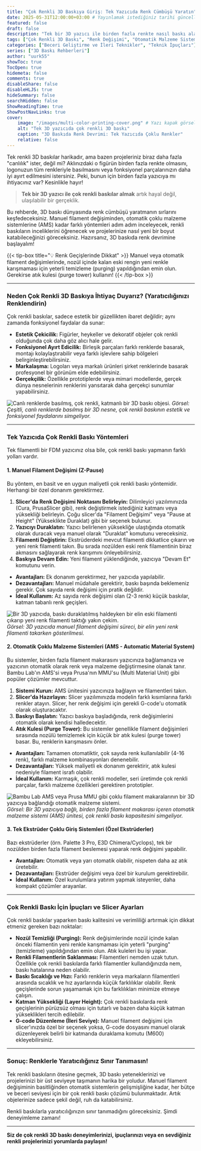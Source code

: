 ```yaml
---
title: "Çok Renkli 3D Baskıya Giriş: Tek Yazıcıda Renk Cümbüşü Yaratın"
date: 2025-05-31T12:00:00+03:00 # Yayınlamak istediğiniz tarihi güncelleyebilirsiniz
featured: false
draft: false
description: "Tek bir 3D yazıcı ile birden fazla renkte nasıl baskı alacağınızı öğrenin. Manuel filament değişimi (Z-Pause) ve otomatik çoklu malzeme sistemleri (AMS) ile renkli 3D baskı teknikleri rehberi."
tags: ["Çok Renkli 3D Baskı", "Renk Değişimi", "Otomatik Malzeme Sistemi", "AMS", "Bambu Lab AMS", "Prusa MMU", "Manuel Renk Değişimi", "Renkli Baskı İpuçları"]
categories: ["Beceri Geliştirme ve İleri Teknikler", "Teknik İpuçları"]
series: ["3D Baskı Rehberleri"]
author: "uurk55"
showToc: true
TocOpen: true
hidemeta: false
comments: true
disableShare: false
disableHLJS: true
hideSummary: false
searchHidden: false
ShowReadingTime: true
ShowPostNavLinks: true
cover:
    image: "/images/multi-color-printing-cover.png" # Yazı kapak görseli
    alt: "Tek 3D yazıcıda çok renkli 3D baskı"
    caption: "3D Baskıda Renk Devrimi: Tek Yazıcıda Çoklu Renkler"
    relative: false
---
```


Tek renkli 3D baskılar harikadır, ama bazen projeleriniz biraz daha fazla "canlılık" ister, değil mi? Aklınızdaki o figürün birden fazla renkte olmasını, logonuzun tüm renkleriyle basılmasını veya fonksiyonel parçalarınızın daha iyi ayırt edilmesini istersiniz. Peki, bunun için birden fazla yazıcıya mı ihtiyacınız var? Kesinlikle hayır!

> **Tek bir 3D yazıcı ile çok renkli baskılar almak** artık hayal değil, ulaşılabilir bir gerçeklik.

Bu rehberde, 3D baskı dünyasında renk cümbüşü yaratmanın sırlarını keşfedeceksiniz. Manuel filament değişiminden, otomatik çoklu malzeme sistemlerine (AMS) kadar farklı yöntemleri adım adım inceleyecek, renkli baskıların inceliklerini öğrenecek ve projelerinize nasıl yeni bir boyut katabileceğinizi göreceksiniz. Hazırsanız, 3D baskıda renk devrimine başlayalım!

{{< tip-box title="💡 Renk Geçişlerinde Dikkat" >}}
Manuel veya otomatik filament değişimlerinde, nozül içinde kalan eski rengin yeni renkle karışmaması için yeterli temizleme (purging) yapıldığından emin olun. Gerekirse atık kulesi (purge tower) kullanın!
{{< /tip-box >}}

---

### **Neden Çok Renkli 3D Baskıya İhtiyaç Duyarız? (Yaratıcılığınızı Renklendirin)**

Çok renkli baskılar, sadece estetik bir güzellikten ibaret değildir; aynı zamanda fonksiyonel faydalar da sunar:

* **Estetik Çekicilik:** Figürler, heykeller ve dekoratif objeler çok renkli olduğunda çok daha göz alıcı hale gelir.
* **Fonksiyonel Ayırt Edicilik:** Birleşik parçaları farklı renklerde basarak, montajı kolaylaştırabilir veya farklı işlevlere sahip bölgeleri belirginleştirebilirsiniz.
* **Markalaşma:** Logoları veya markalı ürünleri şirket renklerinde basarak profesyonel bir görünüm elde edebilirsiniz.
* **Gerçekçilik:** Özellikle prototiplerde veya mimari modellerde, gerçek dünya nesnelerinin renklerini yansıtarak daha gerçekçi sunumlar yapabilirsiniz.

![Canlı renklerde basılmış, çok renkli, katmanlı bir 3D baskı objesi.](/images/multi-color-why.png "Çok Renkli Baskının Avantajları")
*Görsel: Çeşitli, canlı renklerde basılmış bir 3D nesne, çok renkli baskının estetik ve fonksiyonel faydalarını simgeliyor.*

---

### **Tek Yazıcıda Çok Renkli Baskı Yöntemleri**

Tek filamentli bir FDM yazıcınız olsa bile, çok renkli baskı yapmanın farklı yolları vardır.

#### **1. Manuel Filament Değişimi (Z-Pause)**

Bu yöntem, en basit ve en uygun maliyetli çok renkli baskı yöntemidir. Herhangi bir özel donanım gerektirmez.

1.  **Slicer'da Renk Değişimi Noktasını Belirleyin:** Dilimleyici yazılımınızda (Cura, PrusaSlicer gibi), renk değiştirmek istediğiniz katmanı veya yüksekliği belirleyin. Çoğu slicer'da "Filament Değişimi" veya "Pause at Height" (Yükseklikte Duraklat) gibi bir seçenek bulunur.
2.  **Yazıcıyı Duraklatın:** Yazıcı belirlenen yüksekliğe ulaştığında otomatik olarak duracak veya manuel olarak "Duraklat" komutunu vereceksiniz.
3.  **Filamenti Değiştirin:** Ekstrüderdeki mevcut filamenti dikkatlice çıkarın ve yeni renk filamenti takın. Bu sırada nozülden eski renk filamentinin biraz akmasını sağlayarak renk karışımını önleyebilirsiniz.
4.  **Baskıya Devam Edin:** Yeni filament yüklendiğinde, yazıcıya "Devam Et" komutunu verin.

* **Avantajları:** Ek donanım gerektirmez, her yazıcıda yapılabilir.
* **Dezavantajları:** Manuel müdahale gerektirir, baskı başında beklemeniz gerekir. Çok sayıda renk değişimi için pratik değildir.
* **İdeal Kullanım:** Az sayıda renk değişimi olan (2-3 renk) küçük baskılar, katman tabanlı renk geçişleri.

![Bir 3D yazıcıda, baskı duraklatılmış haldeyken bir elin eski filamenti çıkarıp yeni renk filamenti taktığı yakın çekim.](/images/manual-filament-change.png "Manuel Filament Değişimi")
*Görsel: 3D yazıcıda manuel filament değişimi süreci, bir elin yeni renk filamenti takarken gösterilmesi.*

#### **2. Otomatik Çoklu Malzeme Sistemleri (AMS - Automatic Material System)**

Bu sistemler, birden fazla filament makarasını yazıcınıza bağlamanıza ve yazıcının otomatik olarak renk veya malzeme değiştirmesine olanak tanır. Bambu Lab'ın AMS'si veya Prusa'nın MMU'su (Multi Material Unit) gibi popüler çözümler mevcuttur.

1.  **Sistemi Kurun:** AMS ünitesini yazıcınıza bağlayın ve filamentleri takın.
2.  **Slicer'da Hazırlayın:** Slicer yazılımınızda modelin farklı kısımlarına farklı renkler atayın. Slicer, her renk değişimi için gerekli G-code'u otomatik olarak oluşturacaktır.
3.  **Baskıyı Başlatın:** Yazıcı baskıya başladığında, renk değişimlerini otomatik olarak kendisi halledecektir.
4.  **Atık Kulesi (Purge Tower):** Bu sistemler genellikle filament değişimleri sırasında nozülü temizlemek için küçük bir atık kulesi (purge tower) basar. Bu, renklerin karışmasını önler.

* **Avantajları:** Tamamen otomatiktir, çok sayıda renk kullanılabilir (4-16 renk), farklı malzeme kombinasyonları denenebilir.
* **Dezavantajları:** Yüksek maliyetli ek donanım gerektirir, atık kulesi nedeniyle filament israfı olabilir.
* **İdeal Kullanım:** Karmaşık, çok renkli modeller, seri üretimde çok renkli parçalar, farklı malzeme özellikleri gerektiren prototipler.

![Bambu Lab AMS veya Prusa MMU gibi çoklu filament makaralarının bir 3D yazıcıya bağlandığı otomatik malzeme sistemi.](/images/ams-multi-color.png "Otomatik Malzeme Sistemi (AMS)")
*Görsel: Bir 3D yazıcıya bağlı, birden fazla filament makarası içeren otomatik malzeme sistemi (AMS) ünitesi, çok renkli baskı kapasitesini simgeliyor.*

#### **3. Tek Ekstrüder Çoklu Giriş Sistemleri (Özel Ekstrüderler)**

Bazı ekstrüderler (örn. Palette 3 Pro, E3D Chimera/Cyclops), tek bir nozülden birden fazla filament beslemesi yaparak renk değişimi yapabilir.

* **Avantajları:** Otomatik veya yarı otomatik olabilir, nispeten daha az atık üretebilir.
* **Dezavantajları:** Ekstrüder değişimi veya özel bir kurulum gerektirebilir.
* **İdeal Kullanım:** Özel kurulumlara yatırım yapmak isteyenler, daha kompakt çözümler arayanlar.

---

### **Çok Renkli Baskı İçin İpuçları ve Slicer Ayarları**

Çok renkli baskılar yaparken baskı kalitesini ve verimliliği artırmak için dikkat etmeniz gereken bazı noktalar:

* **Nozül Temizliği (Purging):** Renk değişimlerinde nozül içinde kalan önceki filamentin yeni renkle karışmaması için yeterli "purging" (temizleme) yapıldığından emin olun. Atık kuleleri bu işi yapar.
* **Renkli Filamentlerin Saklanması:** Filamentleri nemden uzak tutun. Özellikle çok renkli baskılarda farklı filamentler kullandığınızda nem, baskı hatalarına neden olabilir.
* **Baskı Sıcaklığı ve Hızı:** Farklı renklerin veya markaların filamentleri arasında sıcaklık ve hız ayarlarında küçük farklılıklar olabilir. Renk geçişlerinde sorun yaşamamak için bu farklılıkları minimize etmeye çalışın.
* **Katman Yüksekliği (Layer Height):** Çok renkli baskılarda renk geçişlerinin pürüzsüz olması için tutarlı ve bazen daha küçük katman yükseklikleri tercih edilebilir.
* **G-code Düzenleme (İleri Seviye):** Manuel filament değişimi için slicer'ınızda özel bir seçenek yoksa, G-code dosyasını manuel olarak düzenleyerek belirli bir katmanda duraklama komutu (M600) ekleyebilirsiniz.

---

### **Sonuç: Renklerle Yaratıcılığınız Sınır Tanımasın!**

Tek renkli baskıların ötesine geçmek, 3D baskı yeteneklerinizi ve projelerinizi bir üst seviyeye taşımanın harika bir yoludur. Manuel filament değişiminin basitliğinden otomatik sistemlerin gelişmişliğine kadar, her bütçe ve beceri seviyesi için bir çok renkli baskı çözümü bulunmaktadır. Artık objelerinize sadece şekil değil, ruh da katabilirsiniz.

Renkli baskılarla yaratıcılığınızın sınır tanımadığını göreceksiniz. Şimdi deneyimleme zamanı!

---

**Siz de çok renkli 3D baskı deneyimlerinizi, ipuçlarınızı veya en sevdiğiniz renkli projelerinizi yorumlarda paylaşın!**